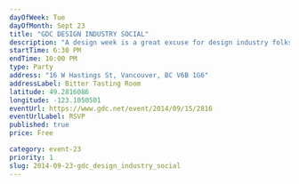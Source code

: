 ```yaml
---
dayOfWeek: Tue
dayOfMonth: Sept 23
title: "GDC DESIGN INDUSTRY SOCIAL"
description: "A design week is a great excuse for design industry folks to socialize out of the office. The Society of Graphic Designers of Canada (GDC) invites designers, friends, and colleagues of all experience levels to connect."
startTime: 6:30 PM
endTime: 10:00 PM
type: Party
address: "16 W Hastings St, Vancouver, BC V6B 1G6"
addressLabel: Bitter Tasting Room
latitude: 49.2816086
longitude: -123.1050501
eventUrl: https://www.gdc.net/event/2014/09/15/2816
eventUrlLabel: RSVP
published: true
price: Free

category: event-23
priority: 1
slug: 2014-09-23-gdc_design_industry_social
---
```

